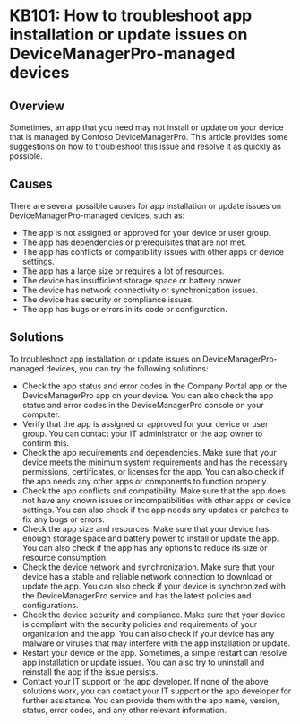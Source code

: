 <title>
---
title: KB101: How to troubleshoot app installation or update issues on DeviceManagerPro-managed devices
---
</title>

# KB101: How to troubleshoot app installation or update issues on DeviceManagerPro-managed devices

## Overview

Sometimes, an app that you need may not install or update on your device that is managed by Contoso DeviceManagerPro. This article provides some suggestions on how to troubleshoot this issue and resolve it as quickly as possible.

## Causes

There are several possible causes for app installation or update issues on DeviceManagerPro-managed devices, such as:

-   The app is not assigned or approved for your device or user group.
-   The app has dependencies or prerequisites that are not met.
-   The app has conflicts or compatibility issues with other apps or device settings.
-   The app has a large size or requires a lot of resources.
-   The device has insufficient storage space or battery power.
-   The device has network connectivity or synchronization issues.
-   The device has security or compliance issues.
-   The app has bugs or errors in its code or configuration.

## Solutions

To troubleshoot app installation or update issues on DeviceManagerPro-managed devices, you can try the following solutions:

-   Check the app status and error codes in the Company Portal app or the DeviceManagerPro app on your device. You can also check the app status and error codes in the DeviceManagerPro console on your computer.
-   Verify that the app is assigned or approved for your device or user group. You can contact your IT administrator or the app owner to confirm this.
-   Check the app requirements and dependencies. Make sure that your device meets the minimum system requirements and has the necessary permissions, certificates, or licenses for the app. You can also check if the app needs any other apps or components to function properly.
-   Check the app conflicts and compatibility. Make sure that the app does not have any known issues or incompatibilities with other apps or device settings. You can also check if the app needs any updates or patches to fix any bugs or errors.
-   Check the app size and resources. Make sure that your device has enough storage space and battery power to install or update the app. You can also check if the app has any options to reduce its size or resource consumption.
-   Check the device network and synchronization. Make sure that your device has a stable and reliable network connection to download or update the app. You can also check if your device is synchronized with the DeviceManagerPro service and has the latest policies and configurations.
-   Check the device security and compliance. Make sure that your device is compliant with the security policies and requirements of your organization and the app. You can also check if your device has any malware or viruses that may interfere with the app installation or update.
-   Restart your device or the app. Sometimes, a simple restart can resolve app installation or update issues. You can also try to uninstall and reinstall the app if the issue persists.
-   Contact your IT support or the app developer. If none of the above solutions work, you can contact your IT support or the app developer for further assistance. You can provide them with the app name, version, status, error codes, and any other relevant information.
